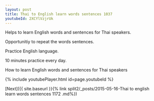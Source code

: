 ```yaml
---
layout: post
title: Thai to English learn words sentences 1037 
youtubeId: 2XCYlVzjrUk
---
```

 
 
Helps to learn English words and sentences for Thai speakers.

Opportunitiy to repeat the words sentences. 

Practice English language. 
 
10 minutes practice every day. 
 
How to learn English words and sentences for Thai speakers 
 
{% include youtubePlayer.html id=page.youtubeId %}
 
 
[Next]({{ site.baseurl }}{% link  split2/_posts/2015-05-16-Thai to english learn words sentences 1172 .md%})
 
